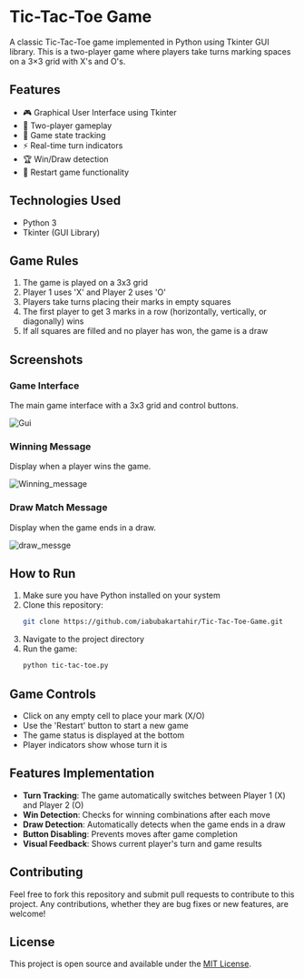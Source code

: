 # Tic-Tac-Toe Game

A classic Tic-Tac-Toe game implemented in Python using Tkinter GUI library. This is a two-player game where players take turns marking spaces on a 3×3 grid with X's and O's.

## Features

- 🎮 Graphical User Interface using Tkinter
- 👥 Two-player gameplay
- 🔄 Game state tracking
- ⚡ Real-time turn indicators
- 🏆 Win/Draw detection
- 🔄 Restart game functionality

## Technologies Used

- Python 3
- Tkinter (GUI Library)

## Game Rules

1. The game is played on a 3x3 grid
2. Player 1 uses 'X' and Player 2 uses 'O'
3. Players take turns placing their marks in empty squares
4. The first player to get 3 marks in a row (horizontally, vertically, or diagonally) wins
5. If all squares are filled and no player has won, the game is a draw

## Screenshots

### Game Interface
The main game interface with a 3x3 grid and control buttons.

![Gui](https://user-images.githubusercontent.com/52067673/83345735-36b9e200-a334-11ea-942e-d9dda5586477.png)

### Winning Message
Display when a player wins the game.

![Winning_message](https://user-images.githubusercontent.com/52067673/83345776-7ed90480-a334-11ea-9fff-ddb43ca7401a.png)

### Draw Match Message
Display when the game ends in a draw.

![draw_messge](https://user-images.githubusercontent.com/52067673/83345796-9c0dd300-a334-11ea-8204-cb2611819a8a.png)

## How to Run

1. Make sure you have Python installed on your system
2. Clone this repository:
   ```bash
   git clone https://github.com/iabubakartahir/Tic-Tac-Toe-Game.git
   ```
3. Navigate to the project directory
4. Run the game:
   ```bash
   python tic-tac-toe.py
   ```

## Game Controls

- Click on any empty cell to place your mark (X/O)
- Use the 'Restart' button to start a new game
- The game status is displayed at the bottom
- Player indicators show whose turn it is

## Features Implementation

- **Turn Tracking**: The game automatically switches between Player 1 (X) and Player 2 (O)
- **Win Detection**: Checks for winning combinations after each move
- **Draw Detection**: Automatically detects when the game ends in a draw
- **Button Disabling**: Prevents moves after game completion
- **Visual Feedback**: Shows current player's turn and game results

## Contributing

Feel free to fork this repository and submit pull requests to contribute to this project. Any contributions, whether they are bug fixes or new features, are welcome!

## License

This project is open source and available under the [MIT License](https://opensource.org/licenses/MIT).
